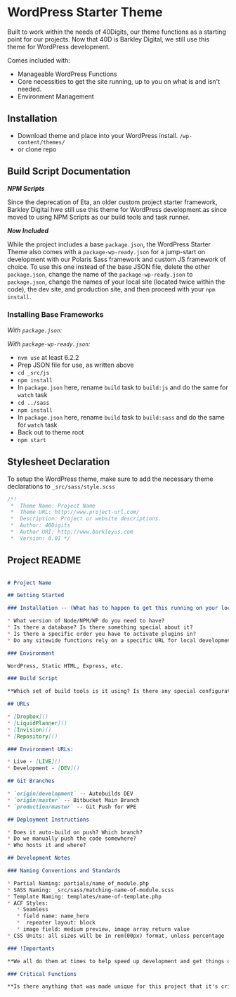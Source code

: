 # WordPress Starter Theme

Built to work within the needs of 40Digits, our theme functions as a starting point for our projects. Now that 40D is Barkley Digital, we still use this theme for WordPress development.

Comes included with:

- Manageable WordPress Functions
- Core necessities to get the site running, up to you on what is and isn't needed.
- Environment Management

## Installation

* Download theme and place into your WordPress install. `/wp-content/themes/`
* or clone repo

## Build Script Documentation

***NPM Scripts***

Since the deprecation of Eta, an older custom project starter framework, Barkley Digital hwe still use this theme for WordPress development.as since moved to using NPM Scripts as our build tools and task runner.

***Now Included***

While the project includes a base `package.json`, the WordPress Starter Theme also comes with a `package-wp-ready.json` for a jump-start on development with our Polaris Sass framework and custom JS framework of choice. To use this one instead of the base JSON file, delete the other `package.json`, change the name of the `package-wp-ready.json` to `package.json`, change the names of your local site (located twice within the code), the dev site, and production site, and then proceed with your `npm install`.

### Installing Base Frameworks

*With `package.json`:*

*With `package-wp-ready.json`:*
* `nvm use` at least 6.2.2
* Prep JSON file for use, as written above
* `cd _src/js`
* `npm install`
* In `package.json` here, rename `build` task to `build:js` and do the same for `watch` task
* `cd ../sass`
* `npm install`
* In `package.json` here, rename `build` task to `build:sass` and do the same for `watch` task
* Back out to theme root
* `npm start`

## Stylesheet Declaration

To setup the WordPress theme, make sure to add the necessary theme declarations to `_src/sass/style.scss`

```scss
/*!
 *  Theme Name: Project Name
 *  Theme URL: http://www.project-url.com/
 *  Description: Project or website descriptions.
 *  Author: 40Digits
 *  Author URI: http://www.barkleyus.com
 *  Version: 0.01 */
```

## Project README

```md

# Project Name

## Getting Started

### Installation -- (What has to happen to get this running on your local?)

* What version of Node/NPM/WP do you need to have?
* Is there a database? Is there something special about it?
* Is there a specific order you have to activate plugins in?
* Do any sitewide functions rely on a specific URL for local development?

### Environment

WordPress, Static HTML, Express, etc.

### Build Script

**Which set of build tools is it using? Is there any special configuration?**

## URLs

* [Dropbox]()
* [LiquidPlanner]()
* [Invision]()
* [Repository]()

### Environment URLs:

* Live - [LIVE]()
* Development - [DEV]()

## Git Branches

* `origin/development` -- Autobuilds DEV
* `origin/master` -- Bitbucket Main Branch
* `production/master` -- Git Push for WPE

## Deployment Instructions

* Does it auto-build on push? Which branch?
* Do we manually push the code somewhere?
* Who hosts it and where?

## Development Notes

### Naming Conventions and Standards

* Partial Naming: partials/name_of_module.php
* SASS Naming: _src/sass/matching-name-of-module.scss
* Template Naming: templates/name-of-template.php
* ACF Styles:
   * Seamless
   * field name: name_here
   *  repeater layout: block
   * image field: medium preview, image array return value
* CSS Units: all sizes will be in rem(00px) format, unless percentage

### !Importants

**We all do them at times to help speed up development and get things out the door. To reduce technical debt in the future and help aid in future fixes, why did you put an !important where you did and what can be done to fix it?**

### Critical Functions

**Is there anything that was made unique for this project that it's critical to know how to work with before developing? (examples: TailorPress, any auto-populating ACF fields, any use of the WP API, custom-built gallery fields, etc)**

```
